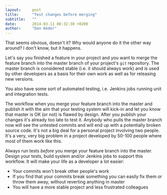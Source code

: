 ```yaml
---
layout:     post
title:      "Test changes before merging"
subtitle:   ""
date:       2014-03-11 08:32:30 +0200
author:     "Dan Keder"
---
```


That seems obvious, doesn't it? Why would anyone do it the other way around? I
don't know, but it happens.

Let's say you finished a feature in your project and you want to merge
the feature branch into the master branch of your project's `git` repository.
The master branch is considered stable (i.e. it should always work) and is used
by other developers as a basis for their own work as well as for releasing new
versions.

You also have some sort of automated testing, i.e. Jenkins jobs running unit
and integration tests.

The workflow when you merge your feature branch into the master and publish it
with the aim that your testing system will kick-in and let you know that master
is OK (or not) is flawed by design. After you publish your changes it's already
too late to test it. Anybody who pulls the master branch now will see the
untested commits and will end up with a potentially broken source code. It's not
a big deal for a personal project involving two people. It's a very, very big
problem in a project developed by 50-100 people where most of them work like
this.

Always run tests *before* you merge your feature branch into the master. Design
your tests, build system and/or Jenkins jobs to support this workflow. It will
make your life as a developer a lot easier:

  - Your commits won't break other people's work
  - If you find that your commits break something you can easily fix them or throw
    them away, without reverting anything in master
  - You will have a more stable project and less frustrated colleagues
